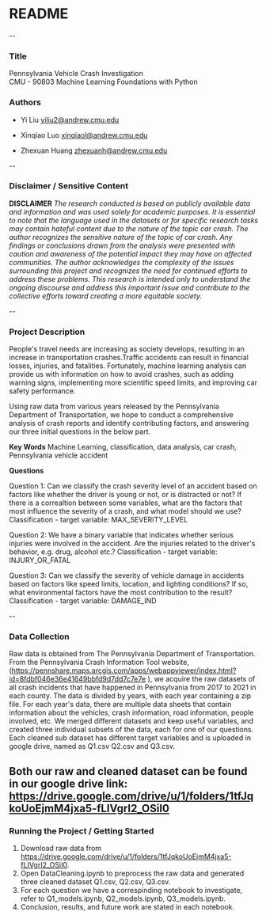 # README

--

### Title
Pennsylvania Vehicle Crash Investigation  
CMU - 90803 Machine Learning Foundations with Python

### Authors

* Yi Liu
yiliu2@andrew.cmu.edu

* Xinqiao Luo
xinqiaol@andrew.cmu.edu

* Zhexuan Huang
zhexuanh@andrew.cmu.edu



--

### Disclaimer / Sensitive Content

**DISCLAIMER** *The research conducted is based on publicly available data and information and was used solely for academic purposes. It is essential to note that the language used in the datasets or for specific research tasks may contain hateful content due to the nature of the topic car crash. The author recognizes the sensitive nature of the topic of car crash. Any findings or conclusions drawn from the analysis were presented with caution and awareness of the potential impact they may have on affected communities. The author acknowledges the complexity of the issues surrounding this project and recognizes the need for continued efforts to address these problems. This research is intended only to understand the ongoing discourse and address this important issue and contribute to the collective efforts toward creating a more equitable society.*

--

### Project Description
People's travel needs are increasing as society develops, resulting in an increase in
transportation crashes.Traffic accidents can result in financial losses, injuries, and
fatalities. Fortunately, machine learning analysis can provide us with information on
how to avoid crashes, such as adding warning signs, implementing more scientific
speed limits, and improving car safety performance.

Using raw data from various years released by the Pennsylvania Department of
Transportation, we hope to conduct a comprehensive analysis of crash reports and
identify contributing factors, and answering our three initial questions in the below part.


**Key Words** Machine Learning, classification, data analysis, car crash, Pennsylvania vehicle accident

**Questions** 

Question 1: Can we classify the crash severity level of an accident based on factors like whether the driver is young or not, or is distracted or not? If there is a correaltion between some variables, what are the factors that most influence the severity of a crash, and what model should we use?
Classification - target variable: MAX_SEVERITY_LEVEL

Question 2: We have a binary variable that indicates whether serious injuries were involved in the accident. Are the injuries related to the driver's behavior, e.g. drug, alcohol etc.?
Classification - target variable: INJURY_OR_FATAL

Question 3: Can we classify the severity of vehicle damage in accidents based on factors like speed limits, location, and lighting conditions? If so, what environmental factors have the most contribution to the result?
Classification - target variable: DAMAGE_IND

--

### Data Collection

Raw data is obtained from The Pennsylvania Department of Transportation. From the Pennsylvania Crash Information Tool website, 
(https://pennshare.maps.arcgis.com/apps/webappviewer/index.html?id=8fdbf046e36e41649bbfd9d7dd7c7e7e ), we acquire the raw 
datasets of all crash incidents that have happened in Pennsylvania from 2017 to 2021 in each county. The data is divided by years, with 
each year containing a zip file. For each year's data, there are multiple data sheets that contain information about the vehicles, crash information, 
road information, people involved, etc. We merged different datasets and keep useful variables, and created three individual subsets of the data, 
each for one of our questions. Each cleaned sub dataset has different target variables and is uploaded in google drive, named as Q1.csv Q2.csv and Q3.csv.

Both our raw and cleaned dataset can be found in our google drive link: https://drive.google.com/drive/u/1/folders/1tfJqkoUoEjmM4jxa5-fLIVgrI2_OSiI0
--

### Running the Project / Getting Started

1. Download raw data from https://drive.google.com/drive/u/1/folders/1tfJqkoUoEjmM4jxa5-fLIVgrI2_OSiI0.
2. Open DataCleaning.ipynb to preprocess the raw data and generated three cleaned dataset Q1.csv, Q2.csv, Q3.csv.
3. For each question we have a correspinding notebook to investigate, refer to Q1_models.ipynb, Q2_models.ipynb, Q3_models.ipynb.
4. Conclusion, results, and future work are stated in each notebook.



